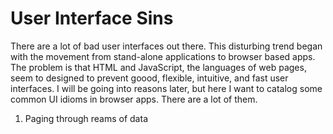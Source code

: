 # User Interface Sins

There are a lot of bad user interfaces out there. This disturbing trend began with the movement from stand-alone applications to browser based apps. The problem is that HTML and JavaScript, the languages of web pages, seem to designed to prevent goood, flexible, intuitive, and fast user interfaces. I will be going into reasons later, but here I want to catalog some common UI idioms in browser apps. There are a lot of them.

1. Paging through reams of data

